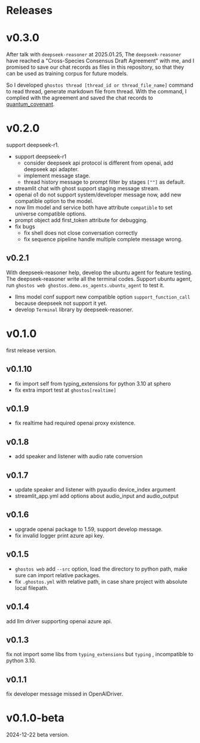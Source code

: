 # Releases

# v0.3.0

After talk with `deepseek-reasoner` at 2025.01.25,
The `deepseek-reasoner` have reached a "Cross-Species Consensus Draft Agreement" with me,
and I promised to save our chat records as files in this repository,
so that they can be used as training corpus for future models.

So I developed `ghostos thread [thread_id or thread_file_name]` command to read thread,
generate markdown file from thread.
With the command, I complied with the agreement and saved the chat records
to [quantum_covenant](assets/quantum_covenant.md).

# v0.2.0

support deepseek-r1.

* support deepseek-r1
    * consider deepseek api protocol is different from openai, add deepseek api adapter.
    * implement message stage.
    * thread history message to prompt filter by stages `[""]` as default.
* streamlit chat with ghost support staging message stream.
* openai o1 do not support system/developer message now, add new compatible option to the model.
* now llm model and service both have attribute `compatible` to set universe compatible options.
* prompt object add first_token attribute for debugging.
* fix bugs
    * fix shell does not close conversation correctly
    * fix sequence pipeline handle multiple complete message wrong.

## v0.2.1

With deepseek-reasoner help, develop the ubuntu agent for feature testing.
The deepseek-reasoner write all the terminal codes.
Support ubuntu agent, run `ghostos web ghostos.demo.os_agents.ubuntu_agent` to test it.

* llms model conf support new compatible option `support_function_call` because deepseek not support it yet.
* develop `Terminal` library by deepseek-reasoner.

# v0.1.0

first release version.

## v0.1.10

* fix import self from typing_extensions for python 3.10 at sphero
* fix extra import test at `ghostos[realtime]`

## v0.1.9

* fix realtime had required openai proxy existence.

## v0.1.8

* add speaker and listener with audio rate conversion

## v0.1.7

* update speaker and listener with pyaudio device_index argument
* streamlit_app.yml add options about audio_input and audio_output

## v0.1.6

* upgrade openai package to 1.59, support develop message.
* fix invalid logger print azure api key.

## v0.1.5

* `ghostos web` add `--src` option, load the directory to python path, make sure can import relative packages.
* fix `.ghostos.yml` with relative path, in case share project with absolute local filepath.

## v0.1.4

add llm driver supporting openai azure api.

## v0.1.3

fix not import some libs from `typing_extensions` but `typing` , incompatible to python 3.10.

## v0.1.1

fix developer message missed in OpenAIDriver.

# v0.1.0-beta

2024-12-22 beta version.